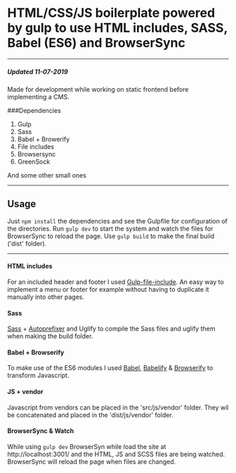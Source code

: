 # HTML/CSS/JS boilerplate powered by gulp to use HTML includes, SASS, Babel (ES6) and BrowserSync
---
##### Updated 11-07-2019
Made for development while working on static frontend before implementing a CMS.

###Dependencies

1. Gulp
2. Sass
3. Babel + Browerify
4. File includes
5. Browsersync
5. GreenSock

And some other small ones

---

## Usage
Just `npm install` the dependencies and see the Gulpfile for configuration of the directories.
Run `gulp dev` to start the system and watch the files for BrowserSync to reload the page.
Use `gulp build` to make the final build ('dist' folder).

---


#### HTML includes
For an included header and footer I used [Gulp-file-include](https://www.npmjs.com/package/gulp-file-include).
An easy way to implement a menu or footer for example without having to duplicate it manually into other pages.

#### Sass
[Sass](https://www.npmjs.com/package/gulp-sass) + [Autoprefixer](https://www.npmjs.com/package/gulp-autoprefixer) and Uglify to compile the Sass files and uglify them when making the build folder. 

#### Babel + Browserify
To make use of the ES6 modules I used [Babel](https://babeljs.io/setup#installation), [Babelify](https://www.npmjs.com/package/babelify) & [Browserify](
) to transform Javascript.

#### JS + vendor
Javascript from vendors can be placed in the 'src/js/vendor' folder. They wil be concatenated and placed in the 'dist/js/vendor' folder.

#### BrowserSync & Watch
While using `gulp dev` BrowserSyn while load the site at http://localhost:3001/ and the HTML, JS and SCSS files are being watched. BrowserSync will reload the page when files are changed.
